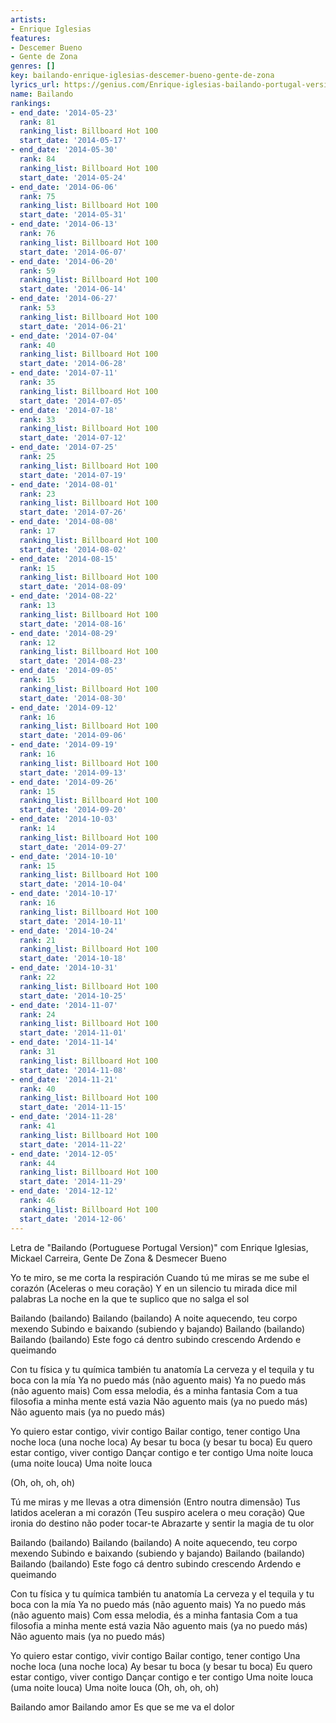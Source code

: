 ```yaml
---
artists:
- Enrique Iglesias
features:
- Descemer Bueno
- Gente de Zona
genres: []
key: bailando-enrique-iglesias-descemer-bueno-gente-de-zona
lyrics_url: https://genius.com/Enrique-iglesias-bailando-portugal-version-lyrics
name: Bailando
rankings:
- end_date: '2014-05-23'
  rank: 81
  ranking_list: Billboard Hot 100
  start_date: '2014-05-17'
- end_date: '2014-05-30'
  rank: 84
  ranking_list: Billboard Hot 100
  start_date: '2014-05-24'
- end_date: '2014-06-06'
  rank: 75
  ranking_list: Billboard Hot 100
  start_date: '2014-05-31'
- end_date: '2014-06-13'
  rank: 76
  ranking_list: Billboard Hot 100
  start_date: '2014-06-07'
- end_date: '2014-06-20'
  rank: 59
  ranking_list: Billboard Hot 100
  start_date: '2014-06-14'
- end_date: '2014-06-27'
  rank: 53
  ranking_list: Billboard Hot 100
  start_date: '2014-06-21'
- end_date: '2014-07-04'
  rank: 40
  ranking_list: Billboard Hot 100
  start_date: '2014-06-28'
- end_date: '2014-07-11'
  rank: 35
  ranking_list: Billboard Hot 100
  start_date: '2014-07-05'
- end_date: '2014-07-18'
  rank: 33
  ranking_list: Billboard Hot 100
  start_date: '2014-07-12'
- end_date: '2014-07-25'
  rank: 25
  ranking_list: Billboard Hot 100
  start_date: '2014-07-19'
- end_date: '2014-08-01'
  rank: 23
  ranking_list: Billboard Hot 100
  start_date: '2014-07-26'
- end_date: '2014-08-08'
  rank: 17
  ranking_list: Billboard Hot 100
  start_date: '2014-08-02'
- end_date: '2014-08-15'
  rank: 15
  ranking_list: Billboard Hot 100
  start_date: '2014-08-09'
- end_date: '2014-08-22'
  rank: 13
  ranking_list: Billboard Hot 100
  start_date: '2014-08-16'
- end_date: '2014-08-29'
  rank: 12
  ranking_list: Billboard Hot 100
  start_date: '2014-08-23'
- end_date: '2014-09-05'
  rank: 15
  ranking_list: Billboard Hot 100
  start_date: '2014-08-30'
- end_date: '2014-09-12'
  rank: 16
  ranking_list: Billboard Hot 100
  start_date: '2014-09-06'
- end_date: '2014-09-19'
  rank: 16
  ranking_list: Billboard Hot 100
  start_date: '2014-09-13'
- end_date: '2014-09-26'
  rank: 15
  ranking_list: Billboard Hot 100
  start_date: '2014-09-20'
- end_date: '2014-10-03'
  rank: 14
  ranking_list: Billboard Hot 100
  start_date: '2014-09-27'
- end_date: '2014-10-10'
  rank: 15
  ranking_list: Billboard Hot 100
  start_date: '2014-10-04'
- end_date: '2014-10-17'
  rank: 16
  ranking_list: Billboard Hot 100
  start_date: '2014-10-11'
- end_date: '2014-10-24'
  rank: 21
  ranking_list: Billboard Hot 100
  start_date: '2014-10-18'
- end_date: '2014-10-31'
  rank: 22
  ranking_list: Billboard Hot 100
  start_date: '2014-10-25'
- end_date: '2014-11-07'
  rank: 24
  ranking_list: Billboard Hot 100
  start_date: '2014-11-01'
- end_date: '2014-11-14'
  rank: 31
  ranking_list: Billboard Hot 100
  start_date: '2014-11-08'
- end_date: '2014-11-21'
  rank: 40
  ranking_list: Billboard Hot 100
  start_date: '2014-11-15'
- end_date: '2014-11-28'
  rank: 41
  ranking_list: Billboard Hot 100
  start_date: '2014-11-22'
- end_date: '2014-12-05'
  rank: 44
  ranking_list: Billboard Hot 100
  start_date: '2014-11-29'
- end_date: '2014-12-12'
  rank: 46
  ranking_list: Billboard Hot 100
  start_date: '2014-12-06'
---
```

Letra de "Bailando (Portuguese Portugal Version)" com
Enrique Iglesias, Mickael Carreira, Gente De Zona & Desmecer Bueno

Yo te miro, se me corta la respiración
Cuando tú me miras se me sube el corazón
(Aceleras o meu coração)
Y en un silencio tu mirada dice mil palabras
La noche en la que te suplico que no salga el sol

Bailando (bailando)
Bailando (bailando)
A noite aquecendo, teu corpo mexendo
Subindo e baixando (subiendo y bajando)
Bailando (bailando)
Bailando (bailando)
Este fogo cá dentro subindo crescendo
Ardendo e queimando

Con tu física y tu química también tu anatomía
La cerveza y el tequila y tu boca con la mía
Ya no puedo más (não aguento mais)
Ya no puedo más (não aguento mais)
Com essa melodia, és a minha fantasia
Com a tua filosofia a minha mente está vazia
Não aguento mais (ya no puedo más)
Não aguento mais (ya no puedo más)

Yo quiero estar contigo, vivir contigo
Bailar contigo, tener contigo
Una noche loca (una noche loca)
Ay besar tu boca (y besar tu boca)
Eu quero estar contigo, viver contigo
Dançar contigo e ter contigo
Uma noite louca (uma noite louca)
Uma noite louca

(Oh, oh, oh, oh)

Tú me miras y me llevas a otra dimensión
(Entro noutra dimensão)
Tus latidos aceleran a mi corazón
(Teu suspiro acelera o meu coração)
Que ironia do destino não poder tocar-te
Abrazarte y sentir la magia de tu olor

Bailando (bailando)
Bailando (bailando)
A noite aquecendo, teu corpo mexendo
Subindo e baixando (subiendo y bajando)
Bailando (bailando)
Bailando (bailando)
Este fogo cá dentro subindo crescendo
Ardendo e queimando

Con tu física y tu química también tu anatomía
La cerveza y el tequila y tu boca con la mía
Ya no puedo más (não aguento mais)
Ya no puedo más (não aguento mais)
Com essa melodia, és a minha fantasia
Com a tua filosofia a minha mente está vazia
Não aguento mais (ya no puedo más)
Não aguento mais (ya no puedo más)

Yo quiero estar contigo, vivir contigo
Bailar contigo, tener contigo
Una noche loca (una noche loca)
Ay besar tu boca (y besar tu boca)
Eu quero estar contigo, viver contigo
Dançar contigo e ter contigo
Uma noite louca (uma noite louca)
Uma noite louca
(Oh, oh, oh, oh)

Bailando amor
Bailando amor
Es que se me va el dolor
